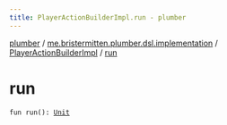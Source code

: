 ```yaml
---
title: PlayerActionBuilderImpl.run - plumber
---
```


[plumber](../../index.html) / [me.bristermitten.plumber.dsl.implementation](../index.html) / [PlayerActionBuilderImpl](index.html) / [run](./run.html)

# run

`fun run(): `[`Unit`](https://kotlinlang.org/api/latest/jvm/stdlib/kotlin/-unit/index.html)
